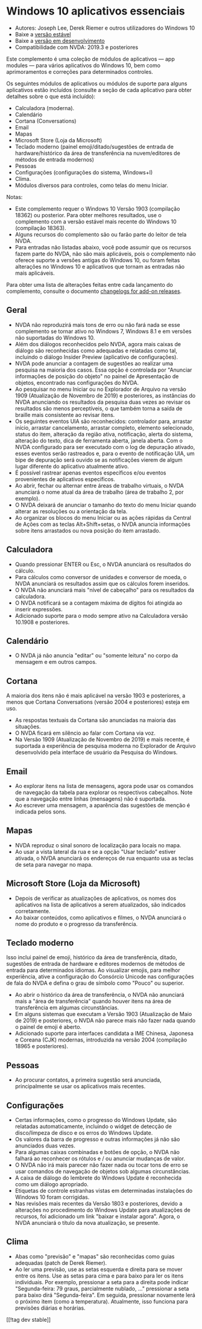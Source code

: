 # Windows 10 aplicativos essenciais #

* Autores: Joseph Lee, Derek Riemer e outros utilizadores do Windows 10
* Baixe a [versão estável][1]
* Baixe a [versão em desenvolvimento][2]
* Compatibilidade com NVDA: 2019.3 e posteriores

Este complemento é uma coleção de módulos de aplicativos — app modules —
para vários aplicativos do Windows 10, bem como aprimoramentos e correções
para determinados controles.

Os seguintes módulos de aplicativos ou módulos de suporte para alguns
aplicativos estão incluídos (consulte a seção de cada aplicativo para obter
detalhes sobre o que está incluído):

* Calculadora (moderna).
* Calendário
* Cortana (Conversations)
* Email
* Mapas
* Microsoft Store (Loja da Microsoft)
* Teclado moderno (painel emoji/ditado/sugestões de entrada de
  hardware/histórico da área de transferência na nuvem/editores de métodos
  de entrada modernos)
* Pessoas
* Configurações (configurações do sistema, Windows+I)
* Clima.
* Módulos diversos para controles, como telas do menu Iniciar.

Notas:

* Este complemento requer o Windows 10 Versão 1903 (compilação 18362) ou
  posterior. Para obter melhores resultados, use o complemento com a versão
  estável mais recente do Windows 10 (compilação 18363).
* Alguns recursos do complemento são ou farão parte do leitor de tela NVDA.
* Para entradas não listadas abaixo, você pode assumir que os recursos fazem
  parte do NVDA, não são mais aplicáveis, pois o complemento não oferece
  suporte a versões antigas do Windows 10, ou foram feitas alterações no
  Windows 10 e aplicativos que tornam as entradas não mais aplicáveis.

Para obter uma lista de alterações feitas entre cada lançamento do
complemento, consulte o documento [changelogs for add-on releases][3].

## Geral

* NVDA não reproduzirá mais tons de erro ou não fará nada se esse
  complemento se tornar ativo no Windows 7, Windows 8.1 e em versões não
  suportadas do Windows 10.
* Além dos diálogos reconhecidos pelo NVDA, agora mais caixas de diálogo são
  reconhecidas como adequadas e relatadas como tal, incluindo o diálogo
  Insider Preview (aplicativo de configurações).
* NVDA pode anunciar a contagem de sugestões ao realizar uma pesquisa na
  maioria dos casos. Essa opção é controlada por "Anunciar informações de
  posição do objeto" no painel de Apresentação de objetos, encontrado nas
  configurações do NVDA.
* Ao pesquisar no menu Iniciar ou no Explorador de Arquivo na versão 1909
  (Atualização de Novembro de 2019) e posteriores, as instâncias do NVDA
  anunciando os resultados da pesquisa duas vezes ao revisar os resultados
  são menos perceptíveis, o que também torna a saída de braille mais
  consistente ao revisar itens.
* Os seguintes eventos UIA são reconhecidos: controlador para, arrastar
  início, arrastar cancelamento, arrastar completo, elemento selecionado,
  status do item, alteração da região ativa, notificação, alerta do sistema,
  alteração do texto, dica de ferramenta aberta, janela aberta. Com o NVDA
  configurado para ser executado com o log de depuração ativado, esses
  eventos serão rastreados e, para o evento de notificação UIA, um bipe de
  depuração será ouvido se as notificações vierem de algum lugar diferente
  do aplicativo atualmente ativo.
* É possível rastrear apenas eventos específicos e/ou eventos provenientes
  de aplicativos específicos.
* Ao abrir, fechar ou alternar entre áreas de trabalho virtuais, o NVDA
  anunciará o nome atual da área de trabalho (área de trabalho 2, por
  exemplo).
* O NVDA deixará de anunciar o tamanho do texto do menu Iniciar quando
  alterar as resoluções ou a orientação da tela.
* Ao organizar os blocos do menu Iniciar ou as ações rápidas da Central de
  Ações com as teclas Alt+Shift+setas, o NVDA anuncia informações sobre
  itens arrastados ou nova posição do item arrastado.

## Calculadora

* Quando pressionar ENTER ou Esc, o NVDA anunciará os resultados do cálculo.
* Para cálculos como conversor de unidades e conversor de moeda, o NVDA
  anunciará os resultados assim que os cálculos forem inseridos.
* O NVDA não anunciará mais "nível de cabeçalho" para os resultados da
  calculadora.
* O NVDA notificará se a contagem máxima de dígitos foi atingida ao inserir
  expressões.
* Adicionado suporte para o modo sempre ativo na Calculadora versão 10.1908
  e posteriores.

## Calendário

* O NVDA já não anuncia "editar" ou "somente leitura" no corpo da mensagem e
  em outros campos.

## Cortana

A maioria dos itens não é mais aplicável na versão 1903 e posteriores, a
menos que Cortana Conversations (versão 2004 e posteriores) esteja em uso.

* As respostas textuais da Cortana são anunciadas na maioria das situações.
* O NVDA ficará em silêncio ao falar com Cortana via voz.
* Na Versão 1909 (Atualização de Novembro de 2019) e mais recente, é
  suportada a experiência de pesquisa moderna no Explorador de Arquivo
  desenvolvido pela interface de usuário da Pesquisa do Windows.

## Email

* Ao explorar itens na lista de mensagens, agora pode usar os comandos de
  navegação da tabela para explorar os respectivos cabeçalhos. Note que a
  navegação entre linhas (mensagens) não é suportada.
* Ao escrever uma mensagem, a aparência das sugestões de menção é indicada
  pelos sons.

## Mapas

* NVDA reproduz o sinal sonoro de localização para locais no mapa.
* Ao usar a vista lateral da rua e se a opção "Usar teclado" estiver
  ativada, o NVDA anunciará os endereços de rua enquanto usa as teclas de
  seta para navegar no mapa.

## Microsoft Store (Loja da Microsoft)

* Depois de verificar as atualizações de aplicativos, os nomes dos
  aplicativos na lista de aplicativos a serem atualizados, são indicados
  corretamente.
* Ao baixar conteúdos, como aplicativos e filmes, o NVDA anunciará o nome do
  produto e o progresso da transferência.

## Teclado moderno

Isso inclui painel de emoji, histórico da área de transferência, ditado,
sugestões de entrada de hardware e editores modernos de métodos de entrada
para determinados idiomas. Ao visualizar emojis, para melhor experiência,
ative a configuração do Consórcio Unicode nas configurações de fala do NVDA
e defina o grau de símbolo como "Pouco" ou superior.

* Ao abrir o histórico da área de transferência, o NVDA não anunciará mais a
  "área de transferência" quando houver itens na área de transferência em
  algumas circunstâncias.
* Em alguns sistemas que executam a Versão 1903 (Atualização de Maio de
  2019) e posteriores, o NVDA não parece mais não fazer nada quando o painel
  de emoji é aberto.
* Adicionado suporte para interfaces candidata a IME Chinesa, Japonesa e
  Coreana (CJK) modernas, introduzida na versão 2004 (compilação 18965 e
  posteriores).

## Pessoas

* Ao procurar contatos, a primeira sugestão será anunciada, principalmente
  se usar os aplicativos mais recentes.

## Configurações

* Certas informações, como o progresso do Windows Update, são relatadas
  automaticamente, incluindo o widget de detecção de disco/limpeza de disco
  e os erros do Windows Update.
* Os valores da barra de progresso e outras informações já não são
  anunciados duas vezes.
* Para algumas caixas combinadas e botões de opção, o NVDA não falhará ao
  reconhecer os rótulos e / ou anunciar mudanças de valor.
* O NVDA não irá mais parecer não fazer nada ou tocar tons de erro se usar
  comandos de navegação de objetos sob algumas circunstâncias.
* A caixa de diálogo do lembrete do Windows Update é reconhecida como um
  diálogo apropriado.
* Etiquetas de controle estranhas vistas em determinadas instalações do
  Windows 10 foram corrigidas.
* Nas revisões mais recentes da Versão 1803 e posteriores, devido a
  alterações no procedimento do Windows Update para atualizações de
  recursos, foi adicionado um link "baixar e instalar agora". Agora, o NVDA
  anunciará o título da nova atualização, se presente.

## Clima

* Abas como "previsão" e "mapas" são reconhecidas como guias adequadas
  (patch de Derek Riemer).
* Ao ler uma previsão, use as setas esquerda e direita para se mover entre
  os itens. Use as setas para cima e para baixo para ler os itens
  individuais. Por exemplo, pressionar a seta para a direita pode indicar
  "Segunda-feira: 79 graus, parcialmente nublado, ..." pressionar a seta
  para baixo dirá "Segunda-feira". Em seguida, pressionar novamente lerá o
  próximo item (como a temperatura). Atualmente, isso funciona para
  previsões diárias e horárias.

[[!tag dev stable]]

[1]: https://addons.nvda-project.org/files/get.php?file=w10

[2]: https://addons.nvda-project.org/files/get.php?file=w10-dev

[3]: https://github.com/josephsl/wintenapps/wiki/w10changelog
